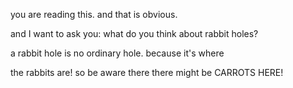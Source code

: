 you are
reading this.
and that is obvious.

and I want to ask you:
what do you think about
rabbit holes?

a rabbit hole is no
ordinary hole.
because it's where

the rabbits are!
so be aware there 
there might be
CARROTS HERE!